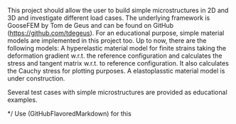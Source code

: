 This project should allow the user to build simple microstructures in 2D and 3D and investigate different load cases.
The underlying framework is GooseFEM by Tom de Geus and can be found on GitHub (https://github.com/tdegeus).
For an educational purpose, simple material models are implemented in this project too. Up to now, there are the following models:
A hyperelastic material model for finite strains taking the deformation gradient w.r.t. the reference configuration
and calculates the stress and tangent matrix w.r.t. to reference configuration. It also calculates the Cauchy stress for plotting purposes.
A elastoplasstic material model is under construction.

Several test cases with simple microstructures are provided as educational examples.


*/ Use (GitHubFlavoredMarkdown) for this